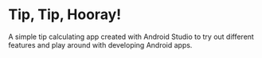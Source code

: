 # Tip, Tip, Hooray!

A simple tip calculating app created with Android Studio to try out different features and play around with developing Android apps.
